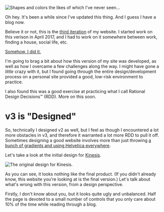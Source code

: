 ![Shapes and colors the likes of which I've never seen...](https://media3.giphy.com/media/OQBZYsrOTPRjW/giphy.gif)

Oh hey. It's been a while since I've updated this thing. And I guess I have a blog now.

Believe it or not, this is the [third iteration](https://github.com/jballands/jonathanballands.me) of my website. I
started work on this verison in April 2017, and I had to work on it somewhere between work, finding a house, social life, etc.


[Somehow, I did it.](https://medium.com/@bengbutler/sleep-success-social-life-can-you-really-only-pick-two-ac6bd7e63edf)

I'm going to brag a bit about how this version of my site was developed, as well as how I overcame a few challenges along
the way. I might have gone a _little_ crazy with it, but I found going through the entire design/development process
on a personal site provided a good, low-risk environment to practice.

I also found this was a good exercise at practicing what I call Rational Design Decisions™ (RDD). More on this soon.

# v3 is "Designed"

So, technically I designed v2 as well, but I feel as though I encountered a lot more obstacles in v3, and therefore
it warranted a lot more RDD to pull it off. Sometimes designing a good website involves more than just throwing 
[a bunch of gradients and using Helvetica everywhere](https://jonyiveredesignsthings.tumblr.com/).

Let's take a look at the initial design for [Kinesis](/kinesis/what-is-kinesis).

![The original design for Kinesis.](https://i.imgur.com/iJMs9ap.png)

As you can see, it looks nothing like the final product. (If you didn't already know, this website you're looking at is
the final version.) Let's talk about what's wrong with this version, from a design perspective.

Firstly, I don't know about you, but it looks quite ugly and unbalanced. Half the page is devoted to a small number of
controls that you only care about 10% of the time while reading through a blog.

